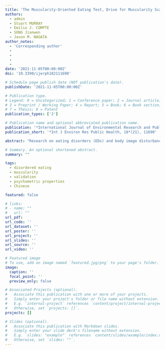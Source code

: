 ```yaml
---
title: 'The Muscularity-Oriented Eating Test, Drive for Muscularity Scale, and Muscle Dysmorphic Disorder Inventory among Chinese Men: Confirmatory Factor Analyses'
authors:
  - admin
  - Stuart MURRAY
  - Emilio J. COMPTE
  - SONG Jianwen
  - Jason M. NAGATA
author_notes:
  - 'Corresponding author'
  - 
  - 
  - 
  - 
date: '2021-11-05T00:00:00Z'
doi: '10.3390/ijerph182111690'

# Schedule page publish date (NOT publication's date).
publishDate: '2021-11-05T00:00:00Z'

# Publication type.
# Legend: 0 = Uncategorized; 1 = Conference paper; 2 = Journal article;
# 3 = Preprint / Working Paper; 4 = Report; 5 = Book; 6 = Book section;
# 7 = Thesis; 8 = Patent
publication_types: ['2']

# Publication name and optional abbreviated publication name.
publication: '*International Journal of Environmental Research and Public Health, 18*(21), 11690'
publication_short: '*Int J Environ Res Public Health, 18*(21), 11690'

abstract: "Research on eating disorders (EDs) and body image disturbances has focused mostly on females from Western countries, and little is known about EDs in male populations in China, which is partially due to the lack of validated assessment measures. The current work aims to translate the Muscularity-Oriented Eating Test (MOET), Drive for Muscularity Scale (DMS) and Muscle Dysmorphic Disorder Inventory (MDDI) into Chinese and examine their psychometric properties. The factor structures, reliability and validity of the translated scales were examined with two samples: male university students (*n* = 295, M<SUB>age</SUB> = 18.92 years) and general adult men (*n* = 406, M<SUB>age</SUB> = 28.53 years). With confirmatory factor analyses, the original factor structures are replicated for the MOET, DMS and MDDI. The results also support the adequate internal consistency for both samples. Strong evidence of convergent and incremental validity for the three measures is also found in both samples. Overall, the three measures prove to be good instruments for use among Chinese male university students and general adult men."

# Summary. An optional shortened abstract.
summary: ""

tags:
  - disordered eating
  - muscularity
  - validation
  - psychometric properties
  - Chinese

featured: false

# links:
# - name: ""
#   url: ""
url_pdf: 
url_code: ''
url_dataset: ''
url_poster: ''
url_project: ''
url_slides: ''
url_source: ''
url_video: ''

# Featured image
# To use, add an image named `featured.jpg/png` to your page's folder.
image:
  caption: ''
  focal_point: ''
  preview_only: false

# Associated Projects (optional).
#   Associate this publication with one or more of your projects.
#   Simply enter your project's folder or file name without extension.
#   E.g. `internal-project` references `content/project/internal-project/index.md`.
#   Otherwise, set `projects: []`.
projects: []

# Slides (optional).
#   Associate this publication with Markdown slides.
#   Simply enter your slide deck's filename without extension.
#   E.g. `slides: "example"` references `content/slides/example/index.md`.
#   Otherwise, set `slides: ""`.
---
```

